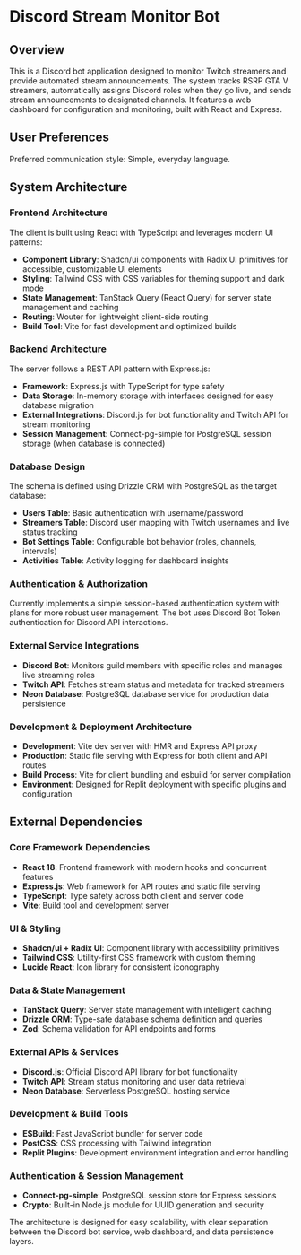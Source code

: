 # Discord Stream Monitor Bot

## Overview

This is a Discord bot application designed to monitor Twitch streamers and provide automated stream announcements. The system tracks RSRP GTA V streamers, automatically assigns Discord roles when they go live, and sends stream announcements to designated channels. It features a web dashboard for configuration and monitoring, built with React and Express.

## User Preferences

Preferred communication style: Simple, everyday language.

## System Architecture

### Frontend Architecture
The client is built using React with TypeScript and leverages modern UI patterns:
- **Component Library**: Shadcn/ui components with Radix UI primitives for accessible, customizable UI elements
- **Styling**: Tailwind CSS with CSS variables for theming support and dark mode
- **State Management**: TanStack Query (React Query) for server state management and caching
- **Routing**: Wouter for lightweight client-side routing
- **Build Tool**: Vite for fast development and optimized builds

### Backend Architecture
The server follows a REST API pattern with Express.js:
- **Framework**: Express.js with TypeScript for type safety
- **Data Storage**: In-memory storage with interfaces designed for easy database migration
- **External Integrations**: Discord.js for bot functionality and Twitch API for stream monitoring
- **Session Management**: Connect-pg-simple for PostgreSQL session storage (when database is connected)

### Database Design
The schema is defined using Drizzle ORM with PostgreSQL as the target database:
- **Users Table**: Basic authentication with username/password
- **Streamers Table**: Discord user mapping with Twitch usernames and live status tracking
- **Bot Settings Table**: Configurable bot behavior (roles, channels, intervals)
- **Activities Table**: Activity logging for dashboard insights

### Authentication & Authorization
Currently implements a simple session-based authentication system with plans for more robust user management. The bot uses Discord Bot Token authentication for Discord API interactions.

### External Service Integrations
- **Discord Bot**: Monitors guild members with specific roles and manages live streaming roles
- **Twitch API**: Fetches stream status and metadata for tracked streamers
- **Neon Database**: PostgreSQL database service for production data persistence

### Development & Deployment Architecture
- **Development**: Vite dev server with HMR and Express API proxy
- **Production**: Static file serving with Express for both client and API routes
- **Build Process**: Vite for client bundling and esbuild for server compilation
- **Environment**: Designed for Replit deployment with specific plugins and configuration

## External Dependencies

### Core Framework Dependencies
- **React 18**: Frontend framework with modern hooks and concurrent features
- **Express.js**: Web framework for API routes and static file serving
- **TypeScript**: Type safety across both client and server code
- **Vite**: Build tool and development server

### UI & Styling
- **Shadcn/ui + Radix UI**: Component library with accessibility primitives
- **Tailwind CSS**: Utility-first CSS framework with custom theming
- **Lucide React**: Icon library for consistent iconography

### Data & State Management
- **TanStack Query**: Server state management with intelligent caching
- **Drizzle ORM**: Type-safe database schema definition and queries
- **Zod**: Schema validation for API endpoints and forms

### External APIs & Services
- **Discord.js**: Official Discord API library for bot functionality
- **Twitch API**: Stream status monitoring and user data retrieval
- **Neon Database**: Serverless PostgreSQL hosting service

### Development & Build Tools
- **ESBuild**: Fast JavaScript bundler for server code
- **PostCSS**: CSS processing with Tailwind integration
- **Replit Plugins**: Development environment integration and error handling

### Authentication & Session Management
- **Connect-pg-simple**: PostgreSQL session store for Express sessions
- **Crypto**: Built-in Node.js module for UUID generation and security

The architecture is designed for easy scalability, with clear separation between the Discord bot service, web dashboard, and data persistence layers.
